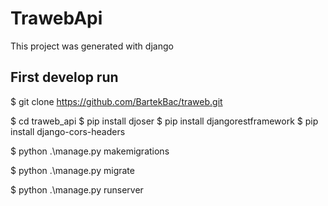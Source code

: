 # TrawebApi

This project was generated with django

## First develop run

$ git clone https://github.com/BartekBac/traweb.git

$ cd traweb_api
$ pip install djoser
$ pip install djangorestframework
$ pip install django-cors-headers

$ python .\manage.py makemigrations

$ python .\manage.py migrate

$ python .\manage.py runserver

